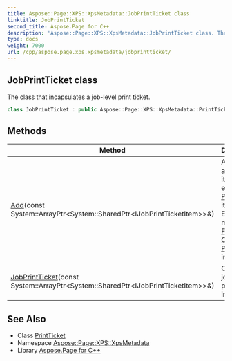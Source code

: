 ```yaml
---
title: Aspose::Page::XPS::XpsMetadata::JobPrintTicket class
linktitle: JobPrintTicket
second_title: Aspose.Page for C++
description: 'Aspose::Page::XPS::XpsMetadata::JobPrintTicket class. The class that incapsulates a job-level print ticket in C++.'
type: docs
weight: 7000
url: /cpp/aspose.page.xps.xpsmetadata/jobprintticket/
---
```

## JobPrintTicket class


The class that incapsulates a job-level print ticket.

```cpp
class JobPrintTicket : public Aspose::Page::XPS::XpsMetadata::PrintTicket
```

## Methods

| Method | Description |
| --- | --- |
| [Add](./add/)(const System::ArrayPtr\<System::SharedPtr\<IJobPrintTicketItem\>\>\&) | Adds an array of items to the end of this [PrintTicket](../printticket/) item list. Each one may be a [Feature](../feature/), an [Option](../option/) or a [Property](../property/) instance. |
| [JobPrintTicket](./jobprintticket/)(const System::ArrayPtr\<System::SharedPtr\<IJobPrintTicketItem\>\>\&) | Creates a job-level print ticket instance. |
## See Also

* Class [PrintTicket](../printticket/)
* Namespace [Aspose::Page::XPS::XpsMetadata](../)
* Library [Aspose.Page for C++](../../)
